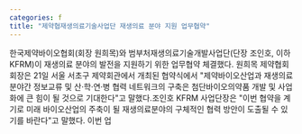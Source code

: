 ```yaml
---
categories: f
title: "제약협재생의료기술사업단 재생의료 분야 지원 업무협약"
---
```

한국제약바이오협회(회장 원희목)와 범부처재생의료기술개발사업단(단장 조인호, 이하 KFRM)이 재생의료 분야의 발전을 지원하기 위한 업무협약 체결했다. 원희목 제약협회 회장은 21일 서울 서초구 제약회관에서 개최된 협약식에서 "제약바이오산업과 재생의료분야간 정보교류 및 산·학·연·병 협력 네트워크의 구축은 첨단바이오의약품 개발 및 사업화에 큰 힘이 될 것으로 기대한다"고 말했다.조인호 KFRM 사업단장은 "이번 협약을 계기로 미래 바이오산업의 주축이 될 재생의료분야의 구체적인 협력 방안이 도출될 수 있기를 바란다"고 말했다. 이번 업